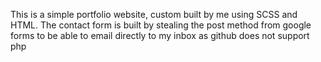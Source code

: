 This is a simple portfolio website, custom built by me using SCSS and HTML. 
The contact form is built by stealing the post method from google forms to be able to email directly to my inbox as github does not support php
